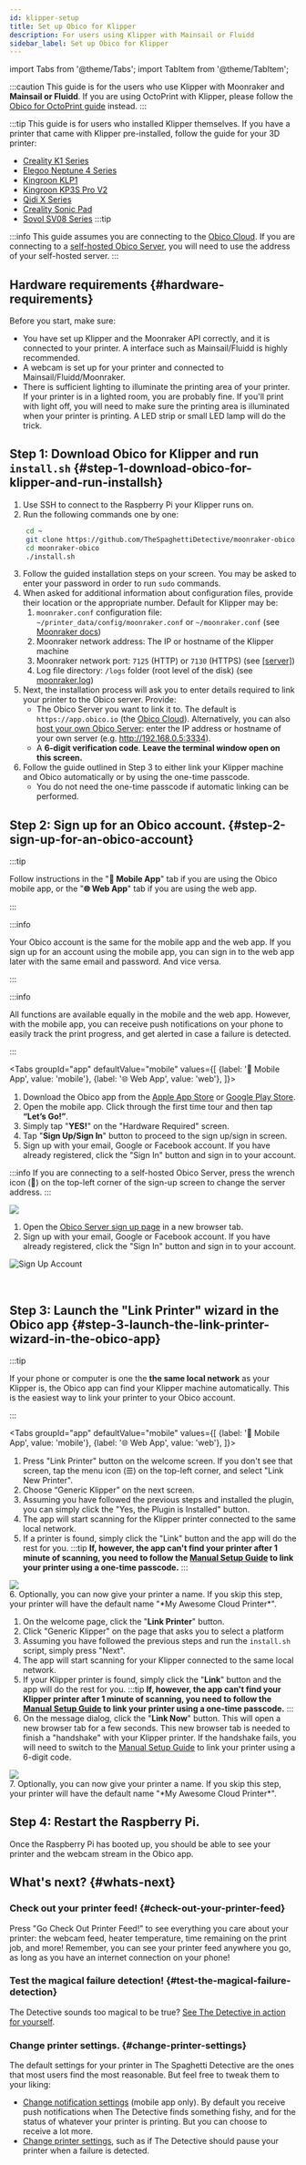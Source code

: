 ```yaml
---
id: klipper-setup
title: Set up Obico for Klipper
description: For users using Klipper with Mainsail or Fluidd
sidebar_label: Set up Obico for Klipper
---
```


import Tabs from '@theme/Tabs';
import TabItem from '@theme/TabItem';

:::caution
 This guide is for the users who use Klipper with Moonraker and **Mainsail or Fluidd**. If you are using OctoPrint with Klipper, please follow the [Obico for OctoPrint guide](octoprint-plugin-setup.md) instead.
:::

:::tip
This guide is for users who installed Klipper themselves. If you have a printer that came with Klipper pre-installed, follow the guide for your 3D printer: 
- [Creality K1 Series](https://www.obico.io/blog/remote-access-creality-k1/)
- [Elegoo Neptune 4 Series](https://obico.io/blog/elegoo-neptune-4-and-obico-ai-3d-printing-revolution/)
- [Kingroon KLP1](https://obico.io/blog/kingroon-klipper-remote-access-and-ai/)
- [Kingroon KP3S Pro V2](https://obico.io/blog/kingroon-klipper-remote-access-and-ai/)
- [Qidi X Series](https://obico.io/blog/qidi-tech-x-series-klipper-remote-access-and-ai/)
- [Creality Sonic Pad](https://www.obico.io/blog/sonic-pad-remote-access-ai/)
- [Sovol SV08 Series](https://obico.io/blog/sovol-svo7-series-klipper-remote-access-ai/)
:::tip 

:::info
This guide assumes you are connecting to the [Obico Cloud](https://app.obico.io). If you are connecting to a [self-hosted Obico Server](/docs/server-guides/), you will need to use the address of your self-hosted server.
:::

## Hardware requirements {#hardware-requirements}

Before you start, make sure:

- You have set up Klipper and the Moonraker API correctly, and it is connected to your printer. A interface such as Mainsail/Fluidd is highly recommended.
- A webcam is set up for your printer and connected to Mainsail/Fluidd/Moonraker.
- There is sufficient lighting to illuminate the printing area of your printer. If your printer is in a lighted room, you are probably fine. If you'll print with light off, you will need to make sure the printing area is illuminated when your printer is printing. A LED strip or small LED lamp will do the trick.


## Step 1: Download Obico for Klipper and run `install.sh` {#step-1-download-obico-for-klipper-and-run-installsh}

1. Use SSH to connect to the Raspberry Pi your Klipper runs on.
2. Run the following commands one by one:
```bash
    cd ~
    git clone https://github.com/TheSpaghettiDetective/moonraker-obico.git
    cd moonraker-obico
    ./install.sh
```
3. Follow the guided installation steps on your screen. You may be asked to enter your password in order to run `sudo` commands.
5. When asked for additional information about configuration files, provide their location or the appropriate number. Default for Klipper may be:
    1. `moonraker.conf` configuration file: `~/printer_data/config/moonraker.conf` or `~/moonraker.conf` (see [Moonraker docs][])
    2. Moonraker network address: The IP or hostname of the Klipper machine
    3. Moonraker network port: `7125` (HTTP) or `7130` (HTTPS) (see [\[server\]][])
    4. Log file directory: `/logs` folder (root level of the disk) (see [moonraker.log])
6. Next, the installation process will ask you to enter details required to link your printer to the Obico server. Provide:
    - The Obico Server you want to link it to. The default is `https://app.obico.io` (the [Obico Cloud](https://app.obico.io)).
      Alternatively, you can also [host your own Obico Server][]: enter the IP address or hostname of your own server (e.g. http://192.168.0.5:3334).
    - A **6-digit verification code**. **Leave the terminal window open on this screen.**
7. Follow the guide outlined in Step 3 to either link your Klipper machine and Obico automatically or by using the one-time passcode.
    * You do not need the one-time passcode if automatic linking can be performed.

[Moonraker docs]: https://moonraker.readthedocs.io/en/latest/configuration/
[\[server\]]: https://moonraker.readthedocs.io/en/latest/configuration/#server
[moonraker.log]: https://moonraker.readthedocs.io/en/latest/web_api/#download-moonrakerlog

[host your own Obico Server]: https://www.obico.io/docs/server-guides/

## Step 2: Sign up for an Obico account. {#step-2-sign-up-for-an-obico-account}

:::tip

Follow instructions in the "**📱  Mobile App**" tab if you are using the Obico mobile app, or the "**🌐  Web App**" tab if you are using the web app.

:::

:::info

Your Obico account is the same for the mobile app and the web app. If you sign up for an account using the mobile app, you can sign in to the web app later with the same email and password. And vice versa.

:::

:::info

All functions are available equally in the mobile and the web app. However, with the mobile app, you can receive push notifications on your phone to easily track the print progress, and get alerted in case a failure is detected.

:::

<Tabs
  groupId="app"
  defaultValue="mobile"
  values={[
    {label: '📱  Mobile App', value: 'mobile'},
    {label: '🌐  Web App', value: 'web'},
  ]}>
  <TabItem value="mobile">

1. Download the Obico app from the [Apple App Store](https://apps.apple.com/us/app/the-spaghetti-detective/id1540646623?ign-itsct=apps_box&ign-itscg=30200) or [Google Play Store](https://play.google.com/store/apps/details?id=com.thespaghettidetective.android).
1. Open the mobile app. Click through the first time tour and then tap **“Let’s Go!”**.
1. Simply tap "**YES!**" on the "Hardware Required" screen.
1. Tap "**Sign Up/Sign In**" button to proceed to the sign up/sign in screen.
1. Sign up with your email, Google or Facebook account. If you have already registered, click the "Sign In" button and sign in to your account.

:::info
If you are connecting to a self-hosted Obico Server, press the wrench icon (**🔧**) on the top-left corner of the sign-up screen to change the server address.
:::

<div style={{display: "flex", justifyContent: "center"}}><img src="/img/user-guides/setupguide/mobile-app-signup.gif" /></div>

  </TabItem>
  <TabItem value="web">

1. Open the [Obico Server sign up page](https://app.obico.io/accounts/signup/) in a new browser tab.
1. Sign up with your email, Google or Facebook account. If you have already registered, click the "Sign In" button and sign in to your account.

![Sign Up Account](/img/user-guides/setupguide/tsd-signup.png)


  </TabItem>
</Tabs>

<br />

## Step 3: Launch the "Link Printer" wizard in the Obico app {#step-3-launch-the-link-printer-wizard-in-the-obico-app}

:::tip

If your phone or computer is one the **the same local network** as your Klipper is, the Obico app can find your Klipper machine automatically. This is the easiest way to link your printer to your Obico account.

:::

<Tabs
  groupId="app"
  defaultValue="mobile"
  values={[
    {label: '📱  Mobile App', value: 'mobile'},
    {label: '🌐  Web App', value: 'web'},
  ]}>
  <TabItem value="mobile">

1. Press "Link Printer" button on the welcome screen. If you don't see that screen, tap the menu icon (☰) on the top-left corner, and select "Link New Printer".
2. Choose “Generic Klipper” on the next screen.
3. Assuming you have followed the previous steps and installed the plugin, you can simply click the "Yes, the Plugin is Installed" button.
4. The app will start scanning for the Klipper printer connected to the same local network.
5. If a printer is found, simply click the "Link" button and the app will do the rest for you.
  :::tip
  **If, however, the app can't find your printer after 1 minute of scanning, you need to follow the [Manual Setup Guide](/docs/user-guides/klipper-setup-manual-link) to link your printer using a one-time passcode.**
  :::

<div style={{display: "flex", justifyContent: "center"}}><img src="/img/user-guides/setupguide/auto-link-klipper-mobile.gif" /></div>
6. Optionally, you can now give your printer a name. If you skip this step, your printer will have the default name "*My Awesome Cloud Printer*".

  </TabItem>
  <TabItem value="web">

1. On the welcome page, click the "**Link Printer**" button.
2. Click "Generic Klipper" on the page that asks you to select a platform
3. Assuming you have followed the previous steps and run the `install.sh` script, simply press "Next".
4. The app will start scanning for your Klipper connected to the same local network.
5. If your Klipper printer is found, simply click the "**Link**" button and the app will do the rest for you.
  :::tip
  **If, however, the app can't find your Klipper printer after 1 minute of scanning, you need to follow the [Manual Setup Guide](/docs/user-guides/klipper-setup-manual-link) to link your printer using a one-time passcode.**
  :::
1. On the message dialog, click the "**Link Now**" button. This will open a new browser tab for a few seconds. This new browser tab is needed to finish a "handshake" with your Klipper printer. If the handshake fails, you will need to switch to the [Manual Setup Guide](/docs/user-guides/klipper-setup-manual-link) to link your printer using a 6-digit code.

<div style={{display: "flex", justifyContent: "center"}}><img src="/img/user-guides/setupguide/auto-link-klipper-web.gif" /></div>
7. Optionally, you can now give your printer a name. If you skip this step, your printer will have the default name "*My Awesome Cloud Printer*".

  </TabItem>
</Tabs>

## Step 4: Restart the Raspberry Pi.

Once the Raspberry Pi has booted up, you should be able to see your printer and the webcam stream in the Obico app.

## What's next? {#whats-next}

### Check out your printer feed! {#check-out-your-printer-feed}

Press "Go Check Out Printer Feed!" to see everything you care about your printer: the webcam feed, heater temperature, time remaining on the print job, and more! Remember, you can see your printer feed anywhere you go, as long as you have an internet connection on your phone!

### Test the magical failure detection! {#test-the-magical-failure-detection}

The Detective sounds too magical to be true? [See The Detective in action for yourself](/docs/user-guides/how-to-test-failure-detection).

### Change printer settings. {#change-printer-settings}

The default settings for your printer in The Spaghetti Detective are the ones that most users find the most reasonable. But feel free to tweak them to your liking:

- [Change notification settings](/docs/user-guides/notification-settings) (mobile app only). By default you receive push notifications when The Detective finds something fishy, and for the status of whatever your printer is printing. But you can choose to receive a lot more.
- [Change printer settings](/docs/user-guides/detection-print-job-settings), such as if The Detective should pause your printer when a failure is detected.
